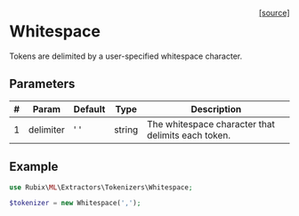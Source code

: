 <span style="float:right;"><a href="https://github.com/RubixML/ML/blob/master/src/Other/Tokenizers/Whitespace.php">[source]</a></span>

# Whitespace
Tokens are delimited by a user-specified whitespace character.

## Parameters
| # | Param | Default | Type | Description |
|---|---|---|---|---|
| 1 | delimiter | ' ' | string | The whitespace character that delimits each token. |

## Example
```php
use Rubix\ML\Extractors\Tokenizers\Whitespace;

$tokenizer = new Whitespace(',');
```